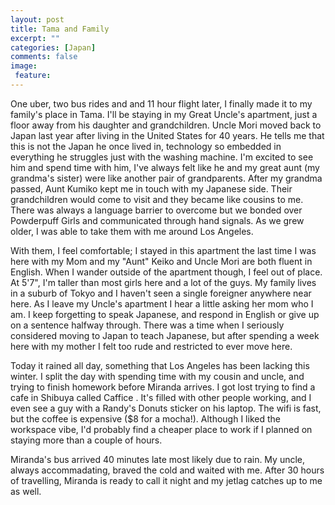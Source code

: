 ```yaml
---
layout: post
title: Tama and Family
excerpt: ""
categories: [Japan]
comments: false
image:
 feature:
---
```


One uber, two bus rides and and 11 hour flight later, I finally made it to my family's place in Tama. I'll be staying in my Great Uncle's apartment, just a floor away from his daughter and grandchildren. Uncle Mori moved back to Japan last year after living in the United States for 40 years. He tells me that this is not the Japan he once lived in, technology so embedded in everything he struggles just with the washing machine. I'm excited to see him and spend time with him, I've always felt like he and my great aunt (my grandma's sister) were like another pair of grandparents. After my grandma passed, Aunt Kumiko kept me in touch with my Japanese side. Their grandchildren would come to visit and they became like cousins to me. There was always a language barrier to overcome but we bonded over Powderpuff Girls and communicated through hand signals. As we grew older, I was able to take them with me around Los Angeles.

With them, I feel comfortable; I stayed in this apartment the last time I was here with my Mom and my "Aunt" Keiko and Uncle Mori are both fluent in English. When I wander outside of the apartment though, I feel out of place. At 5'7", I'm taller than most girls here and a lot of the guys. My family lives in a suburb of Tokyo and I haven't seen a single foreigner anywhere near here. As I leave my Uncle's apartment I hear a little asking her mom who I am. I keep forgetting to speak Japanese, and respond in English or give up on a sentence halfway through. There was a time when I seriously considered moving to Japan to teach Japanese, but after spending a week here with my mother I felt too rude and restricted to ever move here.

Today it rained all day, something that Los Angeles has been lacking this winter. I split the day with spending time with my cousin and uncle, and trying to finish homework before Miranda arrives. I got lost trying to find a cafe in Shibuya called Caffice . It's filled with other people working, and I even see a guy with a Randy's Donuts sticker on his laptop. The wifi is fast, but the coffee is expensive ($8 for a mocha!). Although I liked the workspace vibe, I'd probably find a cheaper place to work if I planned on staying more than a couple of hours.

Miranda's bus arrived 40 minutes late most likely due to rain. My uncle, always accommadating, braved the cold and waited with me. After 30 hours of travelling, Miranda is ready to call it night and my jetlag catches up to me as well.
